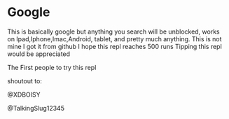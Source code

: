 # Google
This is basically google but anything you search will be unblocked,
works on Ipad,Iphone,Imac,Android, tablet, and pretty much anything.
This is not mine I got it from github 
I hope this repl reaches 500 runs
Tipping this repl would be appreciated 

The First people to try this repl

shoutout to:

@XDBOISY

@TalkingSlug12345
